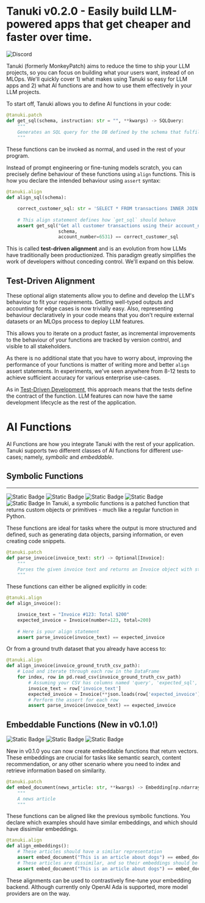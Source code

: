 # Tanuki v0.2.0 - Easily build LLM-powered apps that get cheaper and faster over time.

![Discord](https://img.shields.io/discord/1168948553222197248)

Tanuki (formerly MonkeyPatch) aims to reduce the time to ship your LLM projects, so you can focus on building what your users want, instead of on MLOps. We'll quickly cover 1) what makes using Tanuki so easy for LLM apps and 2) what AI functions are and how to use them effectively in your LLM projects. 

To start off, Tanuki allows you to define AI functions in your code:

```python
@tanuki.patch
def get_sql(schema, instruction: str = "", **kwargs) -> SQLQuery:
    """
    Generates an SQL query for the DB defined by the schema that fulfils the instruction.
    """
```

These functions can be invoked as normal, and used in the rest of your program.

Instead of prompt engineering or fine-tuning models scratch, you can precisely define behaviour of these functions using `align` functions. This is how you declare the intended behaviour using `assert` syntax:

```python
@tanuki.align
def align_sql(schema):

    correct_customer_sql: str = 'SELECT * FROM transactions INNER JOIN customer ON transactions.customer = customer.id WHERE customer.account_number = 6913'
     
    # This align statement defines how `get_sql` should behave
    assert get_sql("Get all customer transactions using their account_number", 
				   schema, 
				   account_number=6531) == correct_customer_sql
```
This is called **test-driven alignment** and is an evolution from how LLMs have traditionally been productionized. This paradigm greatly simplifies the work of developers without conceding control. We'll expand on this below.

## Test-Driven Alignment

These optional align statements allow you to define and develop the LLM's behaviour to fit your requirements. Getting well-typed outputs and accounting for edge cases is now trivially easy. Also, representing behaviour declaratively in your code means that you don't require external datasets or an MLOps process to deploy LLM features. 

This allows you to iterate on a product faster, as incremental improvements to the behaviour of your functions are tracked by version control, and visible to all stakeholders. 

As there is no additional state that you have to worry about, improving the performance of your functions is matter of writing more and better `align` assert statements. In experiments, we've seen anywhere from 8-12 tests to achieve sufficient accuracy for various enterprise use-cases.  

As in [Test-Driven Development](https://en.wikipedia.org/wiki/Test-driven_development), this approach means that the tests define the contract of the function. LLM features can now have the same development lifecycle as the rest of the application. 

# AI Functions

AI Functions are how you integrate Tanuki with the rest of your application. Tanuki supports two different classes of AI functions for different use-cases; namely, *symbolic* and *embeddable*. 
## Symbolic Functions
---
![Static Badge](https://img.shields.io/badge/web_development-blue) ![Static Badge](https://img.shields.io/badge/chat-blue) ![Static Badge](https://img.shields.io/badge/parsing-blue) ![Static Badge](https://img.shields.io/badge/tools-blue) ![Static Badge](https://img.shields.io/badge/sparse_retrieval-blue)
In Tanuki, a symbolic functions is a patched function that returns custom objects or primitives - much like a regular function in Python.

These functions are ideal for tasks where the output is more structured and defined, such as generating data objects, parsing information, or even creating code snippets. 

```python
@tanuki.patch
def parse_invoice(invoice_text: str) -> Optional[Invoice]:
    """
    Parses the given invoice text and returns an Invoice object with structured data.
    """
```

These functions can either be aligned explicitly in code:

```python
@tanuki.align
def align_invoice():

    invoice_text = "Invoice #123: Total $200" 
    expected_invoice = Invoice(number=123, total=200)
     
    # Here is your align statement
    assert parse_invoice(invoice_text) == expected_invoice
```

Or from a ground truth dataset that you already have access to:

```python
@tanuki.align
def align_invoice(invoice_ground_truth_csv_path):
    # Load and iterate through each row in the DataFrame
    for index, row in pd.read_csv(invoice_ground_truth_csv_path)
        # Assuming your CSV has columns named 'query', 'expected_sql', and 'account_number'
        invoice_text = row['invoice_text']
        expected_invoice = Invoice(**json.loads(row['expected_invoice']))
        # Perform the assert for each row
        assert parse_invoice(invoice_text) == expected_invoice
```
## Embeddable Functions (New in v0.1.0!)
![Static Badge](https://img.shields.io/badge/indexing-blue) ![Static Badge](https://img.shields.io/badge/dense_retrieval-blue) ![Static Badge](https://img.shields.io/badge/semantic_search-blue)

New in v0.1.0 you can now create embeddable functions that return vectors. These embeddings are crucial for tasks like semantic search, content recommendation, or any other scenario where you need to index and retrieve information based on similarity. 

```python
@tanuki.patch
def embed_document(news_article: str, **kwargs) -> Embedding[np.ndarray[float]]:
    """
    A news article
    """
```

These functions can be aligned like the previous symbolic functions. You declare which examples should have similar embeddings, and which should have dissimilar embeddings.

```python
@tanuki.align
def align_embeddings():
    # These articles should have a similar representation
    assert embed_document("This is an article about dogs") == embed_document("This is an article about cats")
    # These articles are dissimilar, and so their embeddings should be 'pushed' apart.
    assert embed_document("This is an article about dogs") == embed_document("This is an article about cars")
```

These alignments can be used to contrastively fine-tune your embedding backend. Although currently only OpenAI Ada is supported, more model providers are on the way.


